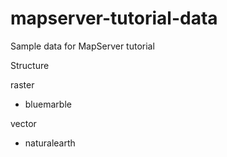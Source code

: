 # mapserver-tutorial-data
Sample data for MapServer tutorial

Structure

raster
- bluemarble

vector
- naturalearth

